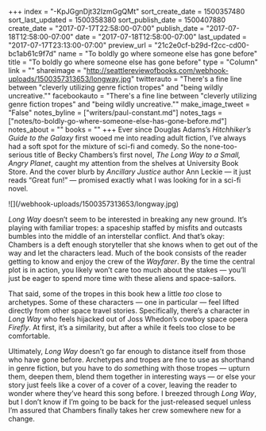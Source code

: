 +++
index = "-KpJGgnDjt32IzmGgQMt"
sort_create_date = 1500357480
sort_last_updated = 1500358380
sort_publish_date = 1500407880
create_date = "2017-07-17T22:58:00-07:00"
publish_date = "2017-07-18T12:58:00-07:00"
date = "2017-07-18T12:58:00-07:00"
last_updated = "2017-07-17T23:13:00-07:00"
preview_url = "21c2e0cf-b29d-f2cc-cd00-bc1ab61c9f7d"
name = "To boldly go where someone else has gone before"
title = "To boldly go where someone else has gone before"
type = "Column"
link = ""
shareimage = "http://seattlereviewofbooks.com/webhook-uploads/1500357313653/longway.jpg"
twitterauto = "There's a fine line between \"cleverly utilizing genre fiction tropes\" and \"being wildly uncreative.\""
facebookauto = "There's a fine line between \"cleverly utilizing genre fiction tropes\" and \"being wildly uncreative.\""
make_image_tweet = "False"
notes_byline = ["writers/paul-constant.md"]
notes_tags = ["notes/to-boldly-go-where-someone-else-has-gone-before.md"]
notes_about = ""
books = ""
+++
Ever since Douglas Adams’s *Hitchhiker’s Guide to the Galaxy* first wooed me into reading adult fiction, I’ve always had a soft spot for the mixture of sci-fi and comedy. So the none-too-serious title of Becky Chambers’s first novel, *The Long Way to a Small, Angry Planet*, caught my attention from the shelves at University Book Store. And the cover blurb by *Ancillary Justice* author Ann Leckie — it just reads “Great fun!” — promised exactly what I was looking for in a sci-fi novel. 

<p class="image-left">![](/webhook-uploads/1500357313653/longway.jpg)</p>

*Long Way* doesn’t seem to be interested in breaking any new ground. It’s playing with familiar tropes: a spaceship staffed by misfits and outcasts bumbles into the middle of an interstellar conflict. And that’s okay: Chambers is a deft enough storyteller that she knows when to get out of the way and let the characters lead. Much of the book consists of the reader getting to know and enjoy the crew of the *Wayfarer*. By the time the central plot is in action, you likely won’t care too much about the stakes — you’ll just be eager to spend more time with these aliens and space-sailors.

That said, some of the tropes in this book hew a little *too* close to archetypes. Some of these characters — one in particular — feel lifted directly from other space travel stories. Specifically, there’s a character in *Long Way* who feels hijacked out of Joss Whedon’s cowboy space opera *Firefly*. At first, it’s a similarity, but after a while it feels too close to be comfortable.

Ultimately, *Long Way* doesn’t go far enough to distance itself from those who have gone before. Archetypes and tropes are fine to use as shorthand in genre fiction, but you have to do *some*thing with those tropes — upturn them, deepen them, blend them together in interesting ways — or else your story just feels like a cover of a cover of a cover, leaving the reader to wonder where they’ve heard this song before. I breezed through *Long Way*, but I don’t know if I’m going to be back for the just-released sequel unless I’m assured that Chambers finally takes her crew somewhere new for a change.

